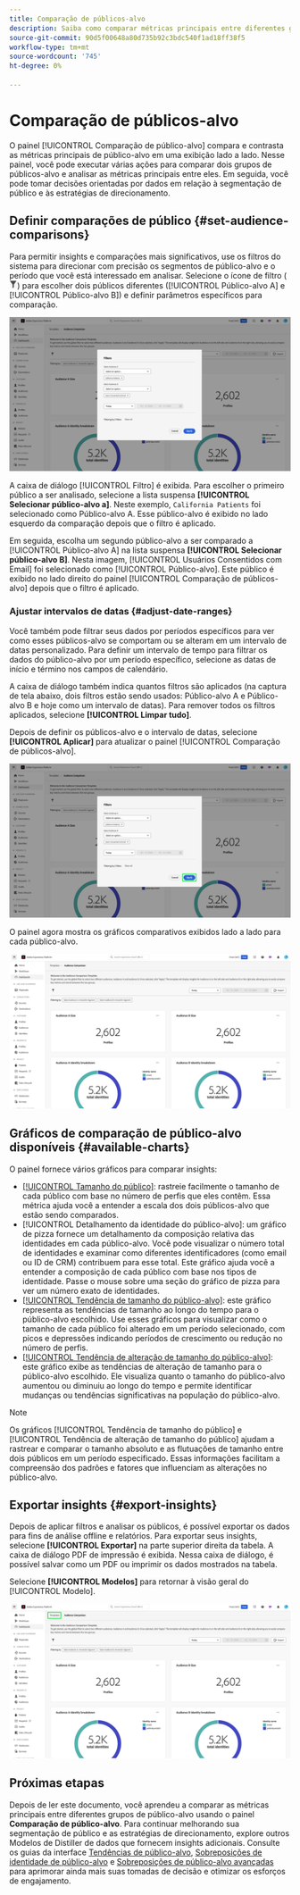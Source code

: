 ```yaml
---
title: Comparação de públicos-alvo
description: Saiba como comparar métricas principais entre diferentes grupos de público-alvo usando o painel Comparação de público-alvo. Defina filtros de público, analise tendências e exporte insights para decisões orientadas por dados
source-git-commit: 90d5f00648a80d735b92c3bdc540f1ad18ff38f5
workflow-type: tm+mt
source-wordcount: '745'
ht-degree: 0%

---
```


# Comparação de públicos-alvo

O painel [!UICONTROL Comparação de público-alvo] compara e contrasta as métricas principais de público-alvo em uma exibição lado a lado. Nesse painel, você pode executar várias ações para comparar dois grupos de públicos-alvo e analisar as métricas principais entre eles. Em seguida, você pode tomar decisões orientadas por dados em relação à segmentação de público e às estratégias de direcionamento.

## Definir comparações de público {#set-audience-comparisons}

Para permitir insights e comparações mais significativos, use os filtros do sistema para direcionar com precisão os segmentos de público-alvo e o período que você está interessado em analisar. Selecione o ícone de filtro (![O ícone de filtro.](../../../images/icons/filter-icon-white.png)) para escolher dois públicos diferentes ([!UICONTROL Público-alvo A] e [!UICONTROL Público-alvo B]) e definir parâmetros específicos para comparação.

![A caixa de diálogo Filtros no painel de comparação de público-alvo.](../../images/sql-insights-query-pro-mode/templates/audience-comparison-filters.png)

A caixa de diálogo [!UICONTROL Filtro] é exibida. Para escolher o primeiro público a ser analisado, selecione a lista suspensa **[!UICONTROL Selecionar público-alvo a]**. Neste exemplo, `California Patients` foi selecionado como Público-alvo A. Esse público-alvo é exibido no lado esquerdo da comparação depois que o filtro é aplicado.

Em seguida, escolha um segundo público-alvo a ser comparado a [!UICONTROL Público-alvo A] na lista suspensa **[!UICONTROL Selecionar público-alvo B]**. Nesta imagem, [!UICONTROL Usuários Consentidos com Email] foi selecionado como [!UICONTROL Público-alvo]. Este público é exibido no lado direito do painel [!UICONTROL Comparação de públicos-alvo] depois que o filtro é aplicado.

### Ajustar intervalos de datas {#adjust-date-ranges}

Você também pode filtrar seus dados por períodos específicos para ver como esses públicos-alvo se comportam ou se alteram em um intervalo de datas personalizado. Para definir um intervalo de tempo para filtrar os dados do público-alvo por um período específico, selecione as datas de início e término nos campos de calendário.

A caixa de diálogo também indica quantos filtros são aplicados (na captura de tela abaixo, dois filtros estão sendo usados: Público-alvo A e Público-alvo B e hoje como um intervalo de datas). Para remover todos os filtros aplicados, selecione **[!UICONTROL Limpar tudo]**.

Depois de definir os públicos-alvo e o intervalo de datas, selecione **[!UICONTROL Aplicar]** para atualizar o painel [!UICONTROL Comparação de públicos-alvo].

![A caixa de diálogo Filtros no painel de comparação de público-alvo com Aplicar realçada.](../../images/sql-insights-query-pro-mode/templates/audience-comparison-filters-apply.png)

O painel agora mostra os gráficos comparativos exibidos lado a lado para cada público-alvo.

![O painel de comparação de público-alvo com vários gráficos comparando métricas para cada público-alvo.](../../images/sql-insights-query-pro-mode/templates/audience-comparison-dashboard.png)

## Gráficos de comparação de público-alvo disponíveis {#available-charts}

<!-- Potentially could expand this section to include images of each widget.  -->

O painel fornece vários gráficos para comparar insights:

- [[!UICONTROL Tamanho do público]](../../guides/audiences.md#audience-size): rastreie facilmente o tamanho de cada público com base no número de perfis que eles contêm. Essa métrica ajuda você a entender a escala dos dois públicos-alvo que estão sendo comparados.
- [!UICONTROL Detalhamento da identidade do público-alvo]: um gráfico de pizza fornece um detalhamento da composição relativa das identidades em cada público-alvo. Você pode visualizar o número total de identidades e examinar como diferentes identificadores (como email ou ID de CRM) contribuem para esse total. Este gráfico ajuda você a entender a composição de cada público com base nos tipos de identidade. Passe o mouse sobre uma seção do gráfico de pizza para ver um número exato de identidades.
- [[!UICONTROL Tendência de tamanho do público-alvo]](../../guides/audiences.md#audience-size-trend): este gráfico representa as tendências de tamanho ao longo do tempo para o público-alvo escolhido. Use esses gráficos para visualizar como o tamanho de cada público foi alterado em um período selecionado, com picos e depressões indicando períodos de crescimento ou redução no número de perfis.
- [[!UICONTROL Tendência de alteração de tamanho do público-alvo]](../../guides/audiences.md#audience-size-change-trend): este gráfico exibe as tendências de alteração de tamanho para o público-alvo escolhido. Ele visualiza quanto o tamanho do público-alvo aumentou ou diminuiu ao longo do tempo e permite identificar mudanças ou tendências significativas na população do público-alvo.

>[!NOTE]
>
>Os gráficos [!UICONTROL Tendência de tamanho do público] e [!UICONTROL Tendência de alteração de tamanho do público] ajudam a rastrear e comparar o tamanho absoluto e as flutuações de tamanho entre dois públicos em um período especificado. Essas informações facilitam a compreensão dos padrões e fatores que influenciam as alterações no público-alvo.

## Exportar insights {#export-insights}

Depois de aplicar filtros e analisar os públicos, é possível exportar os dados para fins de análise offline e relatórios. Para exportar seus insights, selecione **[!UICONTROL Exportar]** na parte superior direita da tabela. A caixa de diálogo PDF de impressão é exibida. Nessa caixa de diálogo, é possível salvar como um PDF ou imprimir os dados mostrados na tabela.

Selecione **[!UICONTROL Modelos]** para retornar à visão geral do [!UICONTROL Modelo].

![O modo de exibição de Sobreposição de Público-Alvo Avançado com Modelos foi realçado.](../../images/sql-insights-query-pro-mode/templates/navigation.png)

## Próximas etapas

Depois de ler este documento, você aprendeu a comparar as métricas principais entre diferentes grupos de público-alvo usando o painel **Comparação de público-alvo**. Para continuar melhorando sua segmentação de público e as estratégias de direcionamento, explore outros Modelos de Distiller de dados que fornecem insights adicionais. Consulte os guias da interface [Tendências de público-alvo](./trends.md), [Sobreposições de identidade de público-alvo](./identity-overlaps.md) e [Sobreposições de público-alvo avançadas](./overlaps.md) para aprimorar ainda mais suas tomadas de decisão e otimizar os esforços de engajamento.

